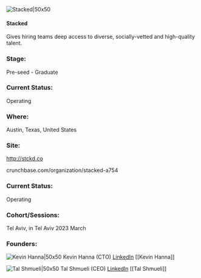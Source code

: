 

![Stacked|50x50](http://apimg.techstars.com/sf/accounts/logo/Logo_b2bf2febc615dd1a58ce7779d.png)

#### Stacked
Gives hiring teams deep access to diverse, socially-vetted and high-quality talent.

### Stage: 
Pre-seed - Graduate 

### Current Status: 
Operating

### Where:
Austin, Texas, United States

### Site:
http://stckd.co



crunchbase.com/organization/stacked-a754

### Current Status: 
Operating

### Cohort/Sessions: 
Tel Aviv, in Tel Aviv 2023 March

### Founders: 

![Kevin Hanna|50x50]() Kevin Hanna (CTO) [LinkedIn](https://linkedin.com/in/kevinjhanna) [[Kevin Hanna]]

![Tal Shmueli|50x50](https://res.cloudinary.com/crunchbase-production/image/upload/n4usaydnvgbnnkzeqw3x) Tal Shmueli (CEO) [LinkedIn](https://linkedin.com/in/tshmueli) [[Tal Shmueli]]


